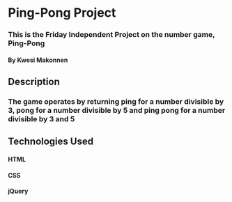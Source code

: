 # Ping-Pong Project
### This is the Friday Independent Project on the number game, Ping-Pong

#### By Kwesi Makonnen

## Description
### The game operates by returning ping for a number divisible by 3, pong for a number divisible by 5 and ping pong for a number divisible by 3 and 5

## Technologies Used
#### HTML
#### CSS
#### jQuery
